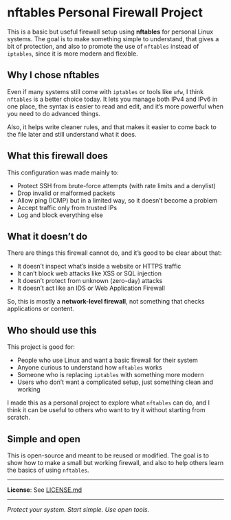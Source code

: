 # nftables Personal Firewall Project

This is a basic but useful firewall setup using **nftables** for personal Linux systems. The goal is to make something simple to understand, that gives a bit of protection, and also to promote the use of `nftables` instead of `iptables`, since it is more modern and flexible.

## Why I chose nftables

Even if many systems still come with `iptables` or tools like `ufw`, I think `nftables` is a better choice today. It lets you manage both IPv4 and IPv6 in one place, the syntax is easier to read and edit, and it’s more powerful when you need to do advanced things.

Also, it helps write cleaner rules, and that makes it easier to come back to the file later and still understand what it does.

## What this firewall does

This configuration was made mainly to:
- Protect SSH from brute-force attempts (with rate limits and a denylist)
- Drop invalid or malformed packets
- Allow ping (ICMP) but in a limited way, so it doesn’t become a problem
- Accept traffic only from trusted IPs
- Log and block everything else

## What it doesn’t do

There are things this firewall cannot do, and it’s good to be clear about that:
- It doesn’t inspect what’s inside a website or HTTPS traffic
- It can’t block web attacks like XSS or SQL injection
- It doesn’t protect from unknown (zero-day) attacks
- It doesn’t act like an IDS or Web Application Firewall

So, this is mostly a **network-level firewall**, not something that checks applications or content.

## Who should use this

This project is good for:
- People who use Linux and want a basic firewall for their system
- Anyone curious to understand how `nftables` works
- Someone who is replacing `iptables` with something more modern
- Users who don’t want a complicated setup, just something clean and working

I made this as a personal project to explore what `nftables` can do, and I think it can be useful to others who want to try it without starting from scratch.

## Simple and open

This is open-source and meant to be reused or modified. The goal is to show how to make a small but working firewall, and also to help others learn the basics of using `nftables`.

---

**License**: See [LICENSE.md](./LICENSE.md)

---

*Protect your system. Start simple. Use open tools.*

